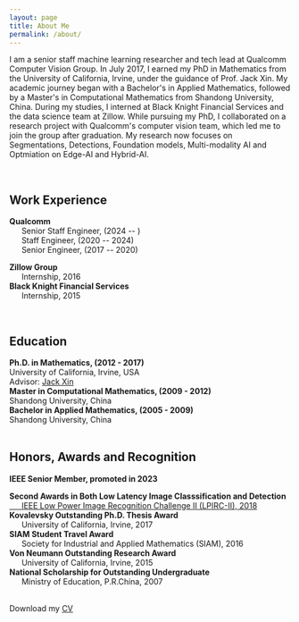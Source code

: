 ```yaml
---
layout: page
title: About Me
permalink: /about/
---
```

I am a senior staff machine learning researcher and tech lead at Qualcomm Computer Vision Group. In July 2017, I earned my PhD in Mathematics from the University of California, Irvine, under the guidance of Prof. Jack Xin. My academic journey began with a Bachelor's in Applied Mathematics, followed by a Master's in Computational Mathematics from Shandong University, China. During my studies, I interned at Black Knight Financial Services and the data science team at Zillow. While pursuing my PhD, I collaborated on a research project with Qualcomm's computer vision team, which led me to join the group after graduation. My research now focuses on Segmentations, Detections, Foundation models, Multi-modality AI and Optmiation on Edge-AI and Hybrid-AI.


<br>
<h2>Work Experience</h2>
<strong>Qualcomm </strong>
<br>    &ensp; &ensp; Senior Staff Engineer, (2024 -- ) 
<br>    &ensp; &ensp; Staff Engineer, (2020 -- 2024) 
<br>    &ensp; &ensp; Senior Engineer, (2017 -- 2020) <br> 

<strong>Zillow Group </strong>
<br>    &ensp; &ensp; Internship, 2016 <br>
<strong>Black Knight Financial Services </strong>
<br>    &ensp; &ensp; Internship, 2015 <br>


<br>
<h2>Education</h2>
<strong>Ph.D. in Mathematics, (2012 - 2017) </strong>
<br>    University of California, Irvine, USA
<br>    Advisor: <a href="https://www.math.uci.edu/people/jack-xin">
    Jack Xin</a><br>
<strong>Master in Computational Mathematics, (2009 - 2012) </strong>
<br>    Shandong University, China<br>
<strong>Bachelor in Applied Mathematics, (2005 - 2009) </strong>
<br>    Shandong University, China<br>


<br>
<h2>Honors, Awards and Recognition</h2>

<strong>IEEE Senior Member, promoted in 2023 </strong>


<!-- <strong>Member of Conference Committee</strong>
<br>    &ensp; &ensp; ACM Multimedia Systems Conference (MMsys) \
        &ensp; &ensp; 2019
<br>    &ensp; &ensp; IEEE International Conference on Acoustics, Speech, and 
	Signal Processing (ICASSP) \
	    &ensp; &ensp; 2019
<br>    &ensp; &ensp; International Joint Conferences on Artificial Intelligence (IJCAI) \
        &ensp; &ensp; 2019 -->


<!-- <strong>Conference Review</strong>
<br>    &ensp; &ensp; AAAI Conference on Artificial Intelligence (AAAI)
<br>    &ensp; &ensp; Conference on Neural Information Processing Systems (NeurIPS)
<br>    &ensp; &ensp; International Conference on Computer Vision (ICCV)
<br>    &ensp; &ensp; IEEE International Conference on Image Processing (ICIP)
<br>    &ensp; &ensp; IEEE Winter Conference on Applications of Computer Vision (WACV)
<br>    &ensp; &ensp; IEEE Conference on Computer Vision and Pattern Recognition (CVPR)
<br>    &ensp; &ensp; European Conference on Computer Vision (ECCV)

<strong>Journal Review</strong>
<br>    &ensp; &ensp; IEEE Transactions on Information Forensics and Security
<br>    &ensp; &ensp; IEEE Transactions on Signal Processing
<br>    &ensp; &ensp; IEEE Transactions on Image Processing
<br>    &ensp; &ensp; IEEE Transactions on Vehicular Technology
<br>    &ensp; &ensp; Neural Processing Letters, Springer
<br>    &ensp; &ensp; Neural Networks, Elsevier
<br>    &ensp; &ensp; International Journal of Image and Graphics
<br>    &ensp; &ensp; Communications in Mathematical Sciences -->


<strong>Second Awards in Both Low Latency Image Classsification and Detection</strong>
<br>    <a href="https://lpirc.ecn.purdue.edu/">
    &ensp; &ensp; IEEE Low Power Image Recognition Challenge II (LPIRC-II), 2018</a><br>
<strong>Kovalevsky Outstanding Ph.D. Thesis Award</strong>
    <br> &ensp; &ensp; University of California, Irvine, 2017<br>
<strong>SIAM Student Travel Award</strong>
    <br> &ensp; &ensp; Society for Industrial and Applied Mathematics (SIAM), 2016<br>
<strong>Von Neumann Outstanding Research Award</strong>
    <br> &ensp; &ensp; University of California, Irvine, 2015<br>
<strong>National Scholarship for Outstanding Undergraduate</strong>
    <br>  &ensp; &ensp; Ministry of Education, P.R.China, 2007<br>




<br>
Download my <a href="https://github.com/zsivine/zsivine.github.io/raw/master/CV/Research_CV.pdf" download="Research_CV">CV</a><br>
<br>
